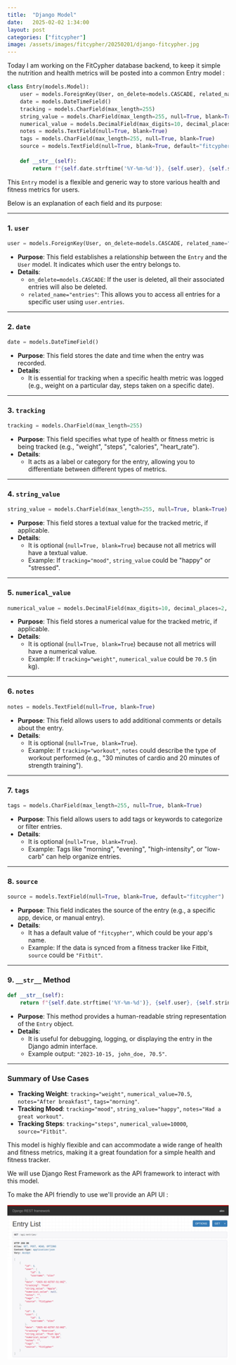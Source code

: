 ```yaml
---
title:  "Django Model"
date:   2025-02-02 1:34:00
layout: post
categories: ["fitcypher"]
image: /assets/images/fitcypher/20250201/django-fitcypher.jpg
---
```


Today I am working on the FitCypher database backend, to keep it simple the nutrition and health metrics will be posted into a common Entry model :

```python
class Entry(models.Model):
    user = models.ForeignKey(User, on_delete=models.CASCADE, related_name="entries")
    date = models.DateTimeField()
    tracking = models.CharField(max_length=255)
    string_value = models.CharField(max_length=255, null=True, blank=True)
    numerical_value = models.DecimalField(max_digits=10, decimal_places=2, null=True, blank=True)
    notes = models.TextField(null=True, blank=True)
    tags = models.CharField(max_length=255, null=True, blank=True)
    source = models.TextField(null=True, blank=True, default="fitcypher")

    def __str__(self):
        return f"{self.date.strftime('%Y-%m-%d')}, {self.user}, {self.string_value}"
```

This `Entry` model is a flexible and generic way to store various health and fitness metrics for users. 

Below is an explanation of each field and its purpose:

---

### 1. **`user`**
   ```python
   user = models.ForeignKey(User, on_delete=models.CASCADE, related_name="entries")
   ```
   - **Purpose**: This field establishes a relationship between the `Entry` and the `User` model. It indicates which user the entry belongs to.
   - **Details**:
     - `on_delete=models.CASCADE`: If the user is deleted, all their associated entries will also be deleted.
     - `related_name="entries"`: This allows you to access all entries for a specific user using `user.entries`.

---

### 2. **`date`**
   ```python
   date = models.DateTimeField()
   ```
   - **Purpose**: This field stores the date and time when the entry was recorded.
   - **Details**:
     - It is essential for tracking when a specific health metric was logged (e.g., weight on a particular day, steps taken on a specific date).

---

### 3. **`tracking`**
   ```python
   tracking = models.CharField(max_length=255)
   ```
   - **Purpose**: This field specifies what type of health or fitness metric is being tracked (e.g., "weight", "steps", "calories", "heart_rate").
   - **Details**:
     - It acts as a label or category for the entry, allowing you to differentiate between different types of metrics.

---

### 4. **`string_value`**
   ```python
   string_value = models.CharField(max_length=255, null=True, blank=True)
   ```
   - **Purpose**: This field stores a textual value for the tracked metric, if applicable.
   - **Details**:
     - It is optional (`null=True, blank=True`) because not all metrics will have a textual value.
     - Example: If `tracking="mood"`, `string_value` could be "happy" or "stressed".

---

### 5. **`numerical_value`**
   ```python
   numerical_value = models.DecimalField(max_digits=10, decimal_places=2, null=True, blank=True)
   ```
   - **Purpose**: This field stores a numerical value for the tracked metric, if applicable.
   - **Details**:
     - It is optional (`null=True, blank=True`) because not all metrics will have a numerical value.
     - Example: If `tracking="weight"`, `numerical_value` could be `70.5` (in kg).

---

### 6. **`notes`**
   ```python
   notes = models.TextField(null=True, blank=True)
   ```
   - **Purpose**: This field allows users to add additional comments or details about the entry.
   - **Details**:
     - It is optional (`null=True, blank=True`).
     - Example: If `tracking="workout"`, `notes` could describe the type of workout performed (e.g., "30 minutes of cardio and 20 minutes of strength training").

---

### 7. **`tags`**
   ```python
   tags = models.CharField(max_length=255, null=True, blank=True)
   ```
   - **Purpose**: This field allows users to add tags or keywords to categorize or filter entries.
   - **Details**:
     - It is optional (`null=True, blank=True`).
     - Example: Tags like "morning", "evening", "high-intensity", or "low-carb" can help organize entries.

---

### 8. **`source`**
   ```python
   source = models.TextField(null=True, blank=True, default="fitcypher")
   ```
   - **Purpose**: This field indicates the source of the entry (e.g., a specific app, device, or manual entry).
   - **Details**:
     - It has a default value of `"fitcypher"`, which could be your app's name.
     - Example: If the data is synced from a fitness tracker like Fitbit, `source` could be `"Fitbit"`.

---

### 9. **`__str__` Method**
   ```python
   def __str__(self):
       return f"{self.date.strftime('%Y-%m-%d')}, {self.user}, {self.string_value}"
   ```
   - **Purpose**: This method provides a human-readable string representation of the `Entry` object.
   - **Details**:
     - It is useful for debugging, logging, or displaying the entry in the Django admin interface.
     - Example output: `"2023-10-15, john_doe, 70.5"`.

---

### Summary of Use Cases
- **Tracking Weight**: `tracking="weight"`, `numerical_value=70.5`, `notes="After breakfast"`, `tags="morning"`.
- **Tracking Mood**: `tracking="mood"`, `string_value="happy"`, `notes="Had a great workout"`.
- **Tracking Steps**: `tracking="steps"`, `numerical_value=10000`, `source="Fitbit"`.

This model is highly flexible and can accommodate a wide range of health and fitness metrics, making it a great foundation for a simple health and fitness tracker.

We will use Django Rest Framework as the API framework to interact with this model.

To make the API friendly to use we'll provide an API UI :

![alt text](/assets/images/fitcypher/20250202/fitcypher-entries-api.png)

